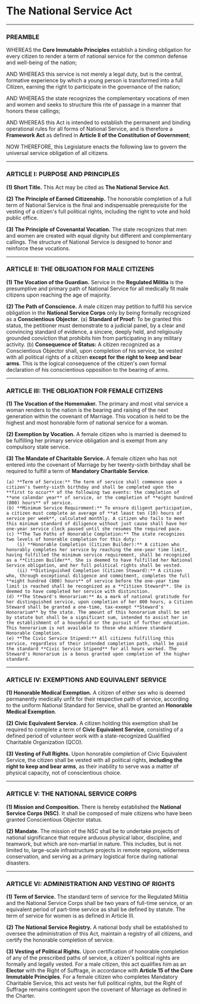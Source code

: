 # The National Service Act

---

### PREAMBLE

WHEREAS the **Core Immutable Principles** establish a binding obligation for every citizen to render a term of national service for the common defense and well-being of the nation;

AND WHEREAS this service is not merely a legal duty, but is the central, formative experience by which a young person is transformed into a full Citizen, earning the right to participate in the governance of the nation;

AND WHEREAS the state recognizes the complementary vocations of men and women and seeks to structure this rite of passage in a manner that honors these callings;

AND WHEREAS this Act is intended to establish the permanent and binding operational rules for all forms of National Service, and is therefore a **Framework Act** as defined in **Article II of the Constitution of Government**;

NOW THEREFORE, this Legislature enacts the following law to govern the universal service obligation of all citizens.

---

### ARTICLE I: PURPOSE AND PRINCIPLES

**(1) Short Title.** This Act may be cited as **The National Service Act**.

**(2) The Principle of Earned Citizenship.** The honorable completion of a full term of National Service is the final and indispensable prerequisite for the vesting of a citizen's full political rights, including the right to vote and hold public office.

**(3) The Principle of Covenantal Vocation.** The state recognizes that men and women are created with equal dignity but different and complementary callings. The structure of National Service is designed to honor and reinforce these vocations.

---

### ARTICLE II: THE OBLIGATION FOR MALE CITIZENS

**(1) The Vocation of the Guardian.** Service in the **Regulated Militia** is the presumptive and primary path of National Service for all medically fit male citizens upon reaching the age of majority.

**(2) The Path of Conscience.** A male citizen may petition to fulfill his service obligation in the **National Service Corps** only by being formally recognized as a **Conscientious Objector**.
    (a) **Standard of Proof:** To be granted this status, the petitioner must demonstrate to a judicial panel, by a clear and convincing standard of evidence, a sincere, deeply held, and religiously grounded conviction that prohibits him from participating in any military activity.
    (b) **Consequence of Status:** A citizen recognized as a Conscientious Objector shall, upon completion of his service, be vested with all political rights of a citizen **except for the right to keep and bear arms**. This is the logical consequence of the citizen's own formal declaration of his conscientious opposition to the bearing of arms.

---

### ARTICLE III: THE OBLIGATION FOR FEMALE CITIZENS

**(1) The Vocation of the Homemaker.** The primary and most vital service a woman renders to the nation is the bearing and raising of the next generation within the covenant of Marriage. This vocation is held to be the highest and most honorable form of national service for a woman.

**(2) Exemption by Vocation.** A female citizen who is married is deemed to be fulfilling her primary service obligation and is exempt from any compulsory state service.

**(3) The Mandate of Charitable Service.** A female citizen who has not entered into the covenant of Marriage by her twenty-sixth birthday shall be required to fulfill a term of **Mandatory Charitable Service**.

    (a) **Term of Service:** The term of service shall commence upon a citizen's twenty-sixth birthday and shall be completed upon the **first to occur** of the following two events: the completion of **one calendar year** of service, or the completion of **eight hundred (800) hours** of service.
    (b) **Minimum Service Requirement:** To ensure diligent participation, a citizen must complete an average of **at least ten (10) hours of service per week**, calculated monthly. A citizen who fails to meet this minimum standard of diligence without just cause shall have her one-year service clock paused until she resumes the required pace.
    (c) **The Two Paths of Honorable Completion:** The state recognizes two levels of honorable completion for this duty:
        (i) **Honorable Completion (Citizen Builder):** A citizen who honorably completes her service by reaching the one-year time limit, having fulfilled the minimum service requirement, shall be recognized as a **Citizen Builder**. She is deemed to have fulfilled her National Service obligation, and her full political rights shall be vested.
        (ii) **Distinguished Completion (Citizen Steward):** A citizen who, through exceptional diligence and commitment, completes the full **eight hundred (800) hours** of service before the one-year time limit is reached shall be recognized as a **Citizen Steward**. She is deemed to have completed her service with distinction.
    (d) **The Steward's Honorarium:** As a mark of national gratitude for her distinguished service, upon completion of her 800 hours, a Citizen Steward shall be granted a one-time, tax-exempt **Steward's Honorarium** by the state. The amount of this honorarium shall be set by statute but shall be a significant sum, intended to assist her in the establishment of a household or the pursuit of further education. This honorarium is not available to those who achieve standard Honorable Completion.
    (e) **The Civic Service Stipend:** All citizens fulfilling this service, regardless of their intended completion path, shall be paid the standard **Civic Service Stipend** for all hours worked. The Steward's Honorarium is a bonus granted upon completion of the higher standard.

---

### ARTICLE IV: EXEMPTIONS AND EQUIVALENT SERVICE

**(1) Honorable Medical Exemption.** A citizen of either sex who is deemed permanently medically unfit for their respective path of service, according to the uniform National Standard for Service, shall be granted an **Honorable Medical Exemption**.

**(2) Civic Equivalent Service.** A citizen holding this exemption shall be required to complete a term of **Civic Equivalent Service**, consisting of a defined period of volunteer work with a state-recognized Qualified Charitable Organization (QCO).

**(3) Vesting of Full Rights.** Upon honorable completion of Civic Equivalent Service, the citizen shall be vested with all political rights, **including the right to keep and bear arms**, as their inability to serve was a matter of physical capacity, not of conscientious choice.

---

### ARTICLE V: THE NATIONAL SERVICE CORPS

**(1) Mission and Composition.** There is hereby established the **National Service Corps (NSC)**. It shall be composed of male citizens who have been granted Conscientious Objector status.

**(2) Mandate.** The mission of the NSC shall be to undertake projects of national significance that require arduous physical labor, discipline, and teamwork, but which are non-martial in nature. This includes, but is not limited to, large-scale infrastructure projects in remote regions, wilderness conservation, and serving as a primary logistical force during national disasters.

---

### ARTICLE VI: ADMINISTRATION AND VESTING OF RIGHTS

**(1) Term of Service.** The standard term of service for the Regulated Militia and the National Service Corps shall be two years of full-time service, or an equivalent period of part-time service as shall be defined by statute. The term of service for women is as defined in Article III.

**(2) The National Service Registry.** A national body shall be established to oversee the administration of this Act, maintain a registry of all citizens, and certify the honorable completion of service.

**(3) Vesting of Political Rights.** Upon certification of honorable completion of any of the prescribed paths of service, a citizen's political rights are formally and legally vested. For a male citizen, this act qualifies him as an **Elector** with the Right of Suffrage, in accordance with **Article 15 of the Core Immutable Principles**. For a female citizen who completes Mandatory Charitable Service, this act vests her full political rights, but the Right of Suffrage remains contingent upon the covenant of Marriage as defined in the Charter.